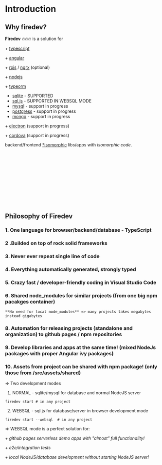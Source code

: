 # Introduction

## Why firedev?

**Firedev** 🔥🔥🔥 is a solution for

\+
[typescript](https://www.typescriptlang.org/)  

\+
[angular](https://angular.io/) 

\+
[rxjs](https://rxjs.dev/)  / [ngrx](https://ngrx.io/) (optional) 

\+
[nodejs](https://nodejs.org/en/)

\+ [typeorm](https://typeorm.io/)

- [sqlite](https://github.com/WiseLibs/better-sqlite3) - SUPPORTED
- [sql.js](https://sql.js.org) - SUPPORTED IN WEBSQL MODE
- [mysql](https://www.mysql.com/) - support in progress
- [postgress](https://www.postgresql.org) - support in progress
- [mongo](https://www.postgresql.org) - support in progress

\+
[electron](https://www.electronjs.org/) (support in progress)

\+
[cordova](https://cordova.apache.org/) (support in progress)

backend/frontend [*isomorphic](https://en.wikipedia.org/wiki/Isomorphic_JavaScript)  libs/apps with *isomorphic code*.

<br/><br/>
<br/><br/>
<br/><br/>
<br/><br/>
<br/><br/>

## Philosophy of Firedev
### 1. One language for browser/backend/database - **TypeScript**

### 2 .Builded on top of rock solid frameworks

### 3. **Never** ever **repeat** single line of **code**

### 4. Everything automatically generated, strongly typed

### 5. Crazy fast / developer-friendly coding in <b>Visual Studio Code</b>

### 6.  Shared <b>node_modules</b> for similar projects (from one big npm pacakges container)
    **No need for local node_modules** => many projects takes megabytes instead gigabytes

### 8. Automation for releasing projects (standalone and organization) to github pages / npm repositories

### 9.  Develop libraries and apps at the same time! (mixed NodeJs packages with proper Angular ivy packages)

### 10.  Assets from project can be shared with npm package! (only those from **/src/assets/shared**)

=> Two development modes
  1. NORMAL - sqlite/mysql for database and normal NodeJS server
  ```
  firedev start # in any project
  ```
  2. WEBSQL - sql.js for database/server in browser development mode
  ```
  firedev start --websql  # in any project
  ```


=> WEBSQL mode is a perfect solution for:

*\+ github pages serverless demo apps with "almost" full functionality!* 

*\+ e2e/integration tests*

*\+ local NodeJS/database development without starting NodeJS server!*
